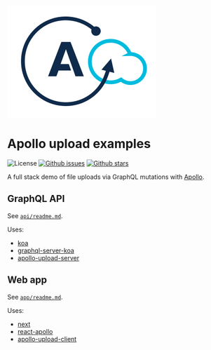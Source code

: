 ![Apollo upload logo](apollo-upload-logo.svg)

# Apollo upload examples

![License](https://img.shields.io/badge/license-MIT-blue.svg)
[![Github issues](https://img.shields.io/github/issues/jaydenseric/apollo-upload-examples.svg)](https://github.com/jaydenseric/apollo-upload-examples/issues)
[![Github stars](https://img.shields.io/github/stars/jaydenseric/apollo-upload-examples.svg)](https://github.com/jaydenseric/apollo-upload-examples/stargazers)

A full stack demo of file uploads via GraphQL mutations with [Apollo](https://apollographql.com).

## GraphQL API

See [`api/readme.md`](api/readme.md).

Uses:

* [koa](https://npm.im/koa)
* [graphql-server-koa](https://npm.im/graphql-server-koa)
* [apollo-upload-server](https://npm.im/apollo-upload-server)

## Web app

See [`app/readme.md`](app/readme.md).

Uses:

* [next](https://npm.im/next)
* [react-apollo](https://npm.im/react-apollo)
* [apollo-upload-client](https://npm.im/apollo-upload-client)

